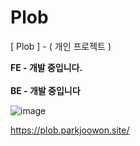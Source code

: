 # Plob
[ Plob ] - ( 개인 프로젝트 )

**FE - 개발 중입니다.**
<br>
<br>
**BE - 개발 중입니다**

![image](https://github.com/user-attachments/assets/cd126a49-ba4c-4dcc-b8af-6e43e1aed2bb)


https://plob.parkjoowon.site/

